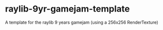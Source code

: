 # raylib-9yr-gamejam-template
A template for the raylib 9 years gamejam (using a 256x256 RenderTexture)
